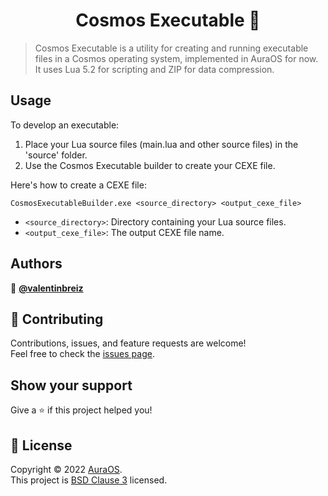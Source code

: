 <h1 align="center">Cosmos Executable 🌌</h1>

> Cosmos Executable is a utility for creating and running executable files in a Cosmos operating system, implemented in AuraOS for now. It uses Lua 5.2 for scripting and ZIP for data compression.

## Usage

To develop an executable:

1. Place your Lua source files (main.lua and other source files) in the 'source' folder.
2. Use the Cosmos Executable builder to create your CEXE file.

Here's how to create a CEXE file:

```
CosmosExecutableBuilder.exe <source_directory> <output_cexe_file>
```

- `<source_directory>`: Directory containing your Lua source files.
- `<output_cexe_file>`: The output CEXE file name.

## Authors

👤 **[@valentinbreiz](https://github.com/valentinbreiz)**

## 🤝 Contributing

Contributions, issues, and feature requests are welcome!<br />Feel free to check the [issues page](https://github.com/aura-systems/CosmosExecutable/issues). 

## Show your support

Give a ⭐️ if this project helped you!

## 📝 License

Copyright © 2022 [AuraOS](https://github.com/aura-systems).<br />
This project is [BSD Clause 3](https://github.com/aura-systems/CosmosExecutable/blob/main/LICENSE.txt) licensed.
